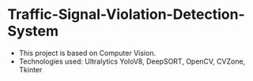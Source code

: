 # Traffic-Signal-Violation-Detection-System

- This project is based on Computer Vision.
- Technologies used: Ultralytics YoloV8, DeepSORT, OpenCV, CVZone, Tkinter
